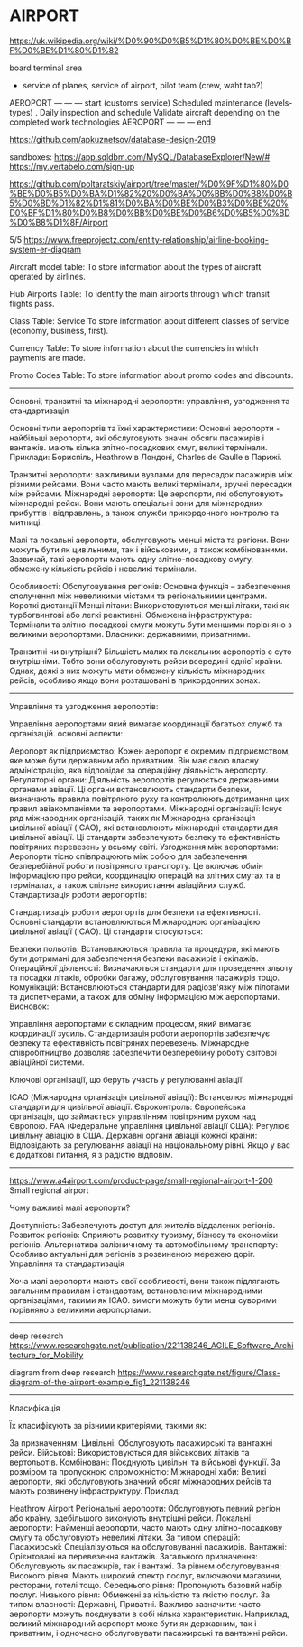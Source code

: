 # AIRPORT

https://uk.wikipedia.org/wiki/%D0%90%D0%B5%D1%80%D0%BE%D0%BF%D0%BE%D1%80%D1%82

board
terminal
area

 - service of planes, service of airport, pilot team (crew, waht tab?)

AEROPORT — — — start
    (customs service)
    Scheduled maintenance (levels-types) .
    Daily inspection and schedule
    Validate aircraft depending on the completed work technologies
AEROPORT — — — end

https://github.com/apkuznetsov/database-design-2019

sandboxes:
https://app.sqldbm.com/MySQL/DatabaseExplorer/New/#
https://my.vertabelo.com/sign-up


https://github.com/poltaratskiy/airport/tree/master/%D0%9F%D1%80%D0%BE%D0%B5%D0%BA%D1%82%20%D0%BA%D0%BB%D0%B8%D0%B5%D0%BD%D1%82%D1%81%D0%BA%D0%BE%D0%B3%D0%BE%20%D0%BF%D1%80%D0%B8%D0%BB%D0%BE%D0%B6%D0%B5%D0%BD%D0%B8%D1%8F/Airport

5/5
https://www.freeprojectz.com/entity-relationship/airline-booking-system-er-diagram

<!-- TABLES  begin -->
Aircraft model table: To store information about the types of aircraft operated by airlines.

Hub Airports Table: To identify the main airports through which transit flights pass.

Class Table: Service To store information about different classes of service (economy, business, first).

Currency Table: To store information about the currencies in which payments are made.

Promo Codes Table: To store information about promo codes and discounts.
<!-- TABLES  end -->

------------------------------

Основні, транзитні та міжнародні аеропорти: управління, узгодження та стандартизація


Основні типи аеропортів та їхні характеристики:
Основні аеропорти - найбільші аеропорти, які обслуговують значні обсяги пасажирів і вантажів. 
мають кілька злітно-посадкових смуг, великі термінали. Приклади: Бориспіль, Heathrow в Лондоні, Charles de Gaulle в Парижі. 

Транзитні аеропорти: важливими вузлами для пересадок пасажирів між різними рейсами.
 Вони часто мають великі термінали, зручні пересадки між рейсами.
Міжнародні аеропорти: Це аеропорти, які обслуговують міжнародні рейси. Вони мають спеціальні 
зони для міжнародних прибуттів і відправлень, а також служби прикордонного контролю та митниці.

Малі та локальні аеропорти, обслуговують менші міста та регіони. Вони можуть 
бути як цивільними, так і військовими, а також комбінованими. Зазвичай, такі аеропорти мають одну
 злітно-посадкову смугу, обмежену кількість рейсів і невеликі термінали.

Особливості:
Обслуговування регіонів: Основна функція – забезпечення сполучення між невеликими містами та регіональними центрами.
Короткі дистанції
Менші літаки: Використовуються менші літаки, такі як турбогвинтові або легкі реактивні.
Обмежена інфраструктура: Термінали та злітно-посадкові смуги можуть бути меншими  порівняно з великими аеропортами.
Власники:  державними, приватними.

Транзитні чи внутрішні?
Більшість малих та локальних аеропортів є суто внутрішніми. Тобто вони обслуговують рейси 
всередині однієї країни. Однак, деякі з них можуть мати обмежену кількість міжнародних рейсів, 
особливо якщо вони розташовані в прикордонних зонах.

-----------------------------
Управління та узгодження аеропортів:

Управління аеропортами який вимагає координації багатьох служб та організацій. основні аспекти:

Аеропорт як підприємство: Кожен аеропорт є окремим підприємством, яке може бути державним
 або приватним. Він має свою власну адміністрацію, яка відповідає за операційну діяльність аеропорту.
Регуляторні органи: Діяльність аеропортів регулюється державними органами авіації. 
Ці органи встановлюють стандарти безпеки, визначають правила повітряного руху та контролюють
 дотримання цих правил авіакомпаніями та аеропортами.
Міжнародні організації: Існує ряд міжнародних організацій, таких як Міжнародна організація 
цивільної авіації (ICAO), які встановлюють міжнародні стандарти для цивільної авіації. 
Ці стандарти забезпечують безпеку та ефективність повітряних перевезень у всьому світі.
Узгодження між аеропортами: Аеропорти тісно співпрацюють між собою для забезпечення безперебійної 
роботи повітряного транспорту. Це включає обмін інформацією про рейси, координацію операцій 
на злітних смугах та в терміналах, а також спільне використання авіаційних служб.
Стандартизація роботи аеропортів:

Стандартизація роботи аеропортів для  безпеки та ефективності. Основні стандарти встановлюються 
Міжнародною організацією цивільної авіації (ICAO). Ці стандарти стосуються:

Безпеки польотів: Встановлюються правила та процедури, які мають бути дотримані для забезпечення безпеки пасажирів і екіпажів.
Операційної діяльності: Визначаються стандарти для проведення зльоту та посадки літаків, обробки багажу, обслуговування пасажирів тощо.
Комунікацій: Встановлюються стандарти для радіозв'язку між пілотами та диспетчерами, а також для обміну інформацією між аеропортами.
Висновок:

Управління аеропортами є складним процесом, який вимагає координації зусиль. 
Стандартизація роботи аеропортів забезпечує безпеку та ефективність повітряних перевезень. 
Міжнародне співробітництво дозволяє забезпечити безперебійну роботу світової авіаційної системи.

Ключові організації, що беруть участь у регулюванні авіації:

ICAO (Міжнародна організація цивільної авіації): Встановлює міжнародні стандарти для цивільної авіації.
Євроконтроль: Європейська організація, що займається управлінням повітряним рухом над Європою.
FAA (Федеральне управління цивільної авіації США): Регулює цивільну авіацію в США.
Державні органи авіації кожної країни: Відповідають за регулювання авіації на національному рівні.
Якщо у вас є додаткові питання, я з радістю відповім.

----

https://www.a4airport.com/product-page/small-regional-airport-1-200
Small regional airport

Чому важливі малі аеропорти?

Доступність: Забезпечують доступ для жителів віддалених регіонів.
Розвиток регіонів: Сприяють розвитку туризму, бізнесу та економіки регіонів.
Альтернатива залізничному та автомобільному транспорту: Особливо актуальні для регіонів з розвиненою мережею доріг.
Управління та стандартизація

Хоча малі аеропорти мають свої особливості, вони також підлягають загальним правилам і стандартам, 
встановленим міжнародними організаціями, такими як ICAO. вимоги можуть бути 
менш суворими порівняно з великими аеропортами.

-----------------------

deep research
https://www.researchgate.net/publication/221138246_AGILE_Software_Architecture_for_Mobility

diagram from deep research 
https://www.researchgate.net/figure/Class-diagram-of-the-airport-example_fig1_221138246

-----------------------

Класифікація 

Їх класифікують за різними критеріями, такими як:

За призначенням:
Цивільні: Обслуговують пасажирські та вантажні рейси.
Військові: Використовуються для військових літаків та вертольотів.
Комбіновані: Поєднують цивільні та військові функції.
За розміром та пропускною спроможністю:
Міжнародні хаби: Великі аеропорти, які обслуговують значний обсяг міжнародних рейсів та мають розвинену інфраструктуру. 
Приклад:

Heathrow Airport
Регіональні аеропорти: Обслуговують певний регіон або країну, здебільшого виконують внутрішні рейси.
Локальні аеропорти: Найменші аеропорти, часто мають одну злітно-посадкову смугу та обслуговують невеликі літаки.
За типом операцій:
Пасажирські: Спеціалізуються на обслуговуванні пасажирів.
Вантажні: Орієнтовані на перевезення вантажів.
Загального призначення: Обслуговують як пасажирів, так і вантажі.
За рівнем обслуговування:
Високого рівня: Мають широкий спектр послуг, включаючи магазини, ресторани, готелі тощо.
Середнього рівня: Пропонують базовий набір послуг.
Низького рівня: Обмежені за кількістю та якістю послуг.
За типом власності: Державні, Приватні.
Важливо зазначити: часто аеропорти можуть поєднувати в собі кілька характеристик. Наприклад, великий міжнародний 
аеропорт може бути як державним, так і приватним, і одночасно обслуговувати пасажирські та вантажні рейси.